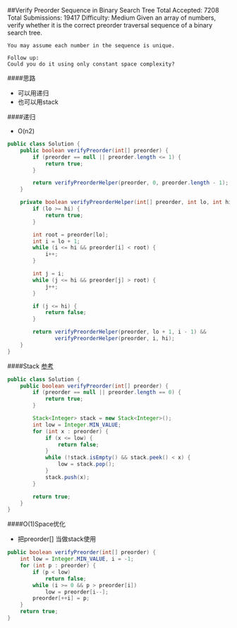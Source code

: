 ##Verify Preorder Sequence in Binary Search Tree
	Total Accepted: 7208 Total Submissions: 19417 Difficulty: Medium
	Given an array of numbers, verify whether it is the correct preorder traversal sequence of a binary search tree.

	You may assume each number in the sequence is unique.

	Follow up:
	Could you do it using only constant space complexity?

####思路
- 可以用递归
- 也可以用stack

####递归
- O(n2)

```java
public class Solution {
    public boolean verifyPreorder(int[] preorder) {
        if (preorder == null || preorder.length <= 1) {
            return true;
        }

        return verifyPreorderHelper(preorder, 0, preorder.length - 1);
    }

    private boolean verifyPreorderHelper(int[] preorder, int lo, int hi) {
        if (lo >= hi) {
            return true;
        }

        int root = preorder[lo];
        int i = lo + 1;
        while (i <= hi && preorder[i] < root) {
            i++;
        }

        int j = i;
        while (j <= hi && preorder[j] > root) {
            j++;
        }

        if (j <= hi) {
            return false;
        }

        return verifyPreorderHelper(preorder, lo + 1, i - 1) &&
               verifyPreorderHelper(preorder, i, hi);
    }
}
```

####Stack
[参考](https://leetcode.com/discuss/51543/java-o-n-and-o-1-extra-space)

```java
public class Solution {
    public boolean verifyPreorder(int[] preorder) {
        if (preorder == null || preorder.length == 0) {
            return true;
        }

        Stack<Integer> stack = new Stack<Integer>();
        int low = Integer.MIN_VALUE;
        for (int x : preorder) {
            if (x <= low) {
                return false;
            }
            while (!stack.isEmpty() && stack.peek() < x) {
                low = stack.pop();
            }
            stack.push(x);
        }

        return true;
    }
}
```
####O(1)Space优化
- 把preorder[] 当做stack使用

```java
public boolean verifyPreorder(int[] preorder) {
    int low = Integer.MIN_VALUE, i = -1;
    for (int p : preorder) {
        if (p < low)
            return false;
        while (i >= 0 && p > preorder[i])
            low = preorder[i--];
        preorder[++i] = p;
    }
    return true;
}
```
